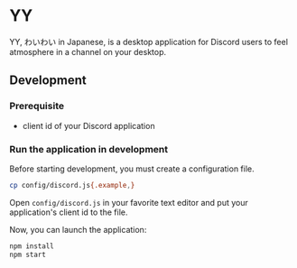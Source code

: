 # YY

YY, わいわい in Japanese, is a desktop application for Discord users to feel atmosphere in a channel on your desktop.

## Development

### Prerequisite

- client id of your Discord application

### Run the application in development

Before starting development, you must create a configuration file.

```sh
cp config/discord.js{.example,}
```

Open `config/discord.js` in your favorite text editor and put your application's client id to the file.

Now, you can launch the application:

```sh
npm install
npm start
```
